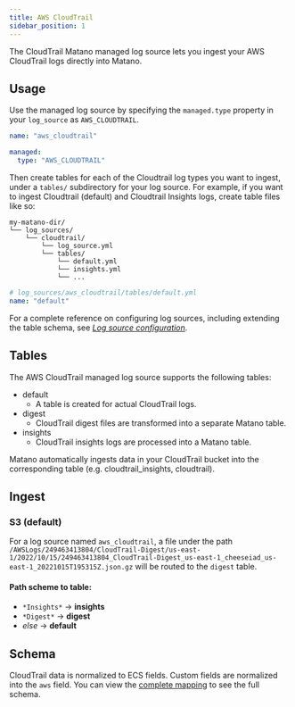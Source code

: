 ```yaml
---
title: AWS CloudTrail
sidebar_position: 1
---
```


The CloudTrail Matano managed log source lets you ingest your AWS CloudTrail logs directly into Matano.

## Usage

Use the managed log source by specifying the `managed.type` property in your `log_source` as `AWS_CLOUDTRAIL`.

```yml
name: "aws_cloudtrail"

managed:
  type: "AWS_CLOUDTRAIL"
```

Then create tables for each of the Cloudtrail log types you want to ingest,  under a `tables/` subdirectory for your log source. For example, if you want to ingest Cloudtrail (default) and Cloudtrail Insights logs, create table files like so:

```
my-matano-dir/
└── log_sources/
    └── cloudtrail/
        └── log_source.yml
        └── tables/
            └── default.yml
            └── insights.yml
            └── ...
```

```yml
# log_sources/aws_cloudtrail/tables/default.yml
name: "default"
```

For a complete reference on configuring log sources, including extending the table schema, see [_Log source configuration_](../../configuration.md).

## Tables

The AWS CloudTrail managed log source supports the following tables:

- default
  - A table is created for actual CloudTrail logs.
- digest
  - CloudTrail digest files are transformed into a separate Matano table.
- insights
  - CloudTrail insights logs are processed into a Matano table.

<!--
**CloudTrail Logs:** A table is created for actual CloudTrail logs.

**CloudTrail Digest:** Your CloudTrail digest files are transformed into a separate Matano table.

**CloudTrail Insights:** CloudTrail insights files are processed into a Matano table. -->

Matano automatically ingests data in your CloudTrail bucket into the corresponding table (e.g. cloudtrail_insights, cloudtrail).

## Ingest

### S3 (default)

For a log source named `aws_cloudtrail`, a file under the path `/AWSLogs/249463413804/CloudTrail-Digest/us-east-1/2022/10/15/249463413804_CloudTrail-Digest_us-east-1_cheeseiad_us-east-1_20221015T195315Z.json.gz` will be routed to the `digest` table.

#### Path scheme to table:

- `*Insights*` -> **insights**
- `*Digest*` -> **digest**
- *else* -> **default**


## Schema

CloudTrail data is normalized to ECS fields. Custom fields are normalized into the `aws` field. You can view the [complete mapping][1] to see the full schema.

[1]: https://github.com/matanolabs/matano/blob/main/data/managed/log_sources/aws_cloudtrail/log_source.yml


